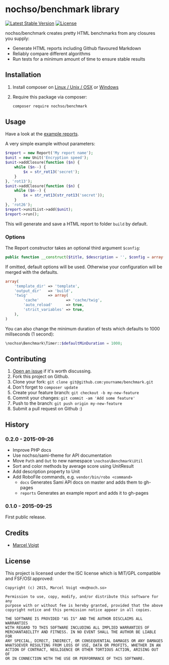 # nochso/benchmark library

[![Latest Stable Version](https://poser.pugx.org/nochso/benchmark/v/stable)](https://packagist.org/packages/nochso/benchmark)
[![License](https://poser.pugx.org/nochso/benchmark/license)](LICENSE)

nochso/benchmark creates pretty HTML benchmarks from any closures you supply:

- Generate HTML reports including Github flavoured Markdown
- Reliably compare different algorithms
- Run tests for a minimum amount of time to ensure stable results

## Installation

1. Install composer on [Linux / Unix / OSX][composeru] or [Windows][composerw]
2. Require this package via composer:

    ```sh
    composer require nochso/benchmark
    ```

## Usage

Have a look at the [example reports](reports/).

A very simple example without parameters:

```php
$report = new Report('My report name');
$unit = new Unit('Encryption speed');
$unit->addClosure(function ($n) {
    while ($n--) {
        $x = str_rot13('secret');
    }
}, 'rot13');
$unit->addClosure(function ($n) {
    while ($n--) {
        $x = str_rot13(str_rot13('secret'));
    }
}, 'rot26');
$report->unitList->add($unit);
$report->run();
```

This will generate and save a HTML report to folder `build` by default.

### Options

The Report constructor takes an optional third argument `$config`:

```php
public function __construct($title, $description = '', $config = array())
```

If omitted, default options will be used. Otherwise your configuration will be merged with the defaults.

```php
array(
    'template_dir' => 'template',
    'output_dir'   => 'build',
    'twig'         => array(
        'cache'            => 'cache/twig',
        'auto_reload'      => true,
        'strict_variables' => true,
    ),
)
```

You can also change the minimum duration of tests which defaults to 1000 millseconds (1 second):
```php
\nochso\Benchmark\Timer::$defaultMinDuration = 1000;
```

## Contributing

1. [Open an issue](https://github.com/nochso/benchmark/issues/new) if it's worth discussing.
2. Fork this project on Github.
3. Clone your fork: `git clone git@github.com:yourname/benchmark.git`
4. Don't forget to `composer update`
4. Create your feature branch: `git checkout -b my-new-feature`
5. Commit your changes: `git commit -am 'Add some feature'`
6. Push to the branch: `git push origin my-new-feature`
7. Submit a pull request on Github :)

## History

### 0.2.0 - 2015-09-26
- Improve PHP docs
- Use nochso/sami-theme for API documentation
- Move `Path` and `Out` to new namespace `\nochso\Benchmark\Util`
- Sort and color methods by average score using UnitResult
- Add description property to Unit
- Add RoboFile commands, e.g. `vendor/bin/robo <command>`
  - `docs` Generates Sami API docs on master and adds them to gh-pages
  - `reports` Generates an example report and adds it to gh-pages

### 0.1.0 - 2015-09-25
First public release.

## Credits

- [Marcel Voigt](https://github.com/nochso)

## License
This project is licensed under the ISC license which is MIT/GPL compatible and FSF/OSI approved:

```
Copyright (c) 2015, Marcel Voigt <mv@noch.so>

Permission to use, copy, modify, and/or distribute this software for any
purpose with or without fee is hereby granted, provided that the above
copyright notice and this permission notice appear in all copies.

THE SOFTWARE IS PROVIDED "AS IS" AND THE AUTHOR DISCLAIMS ALL WARRANTIES
WITH REGARD TO THIS SOFTWARE INCLUDING ALL IMPLIED WARRANTIES OF
MERCHANTABILITY AND FITNESS. IN NO EVENT SHALL THE AUTHOR BE LIABLE FOR
ANY SPECIAL, DIRECT, INDIRECT, OR CONSEQUENTIAL DAMAGES OR ANY DAMAGES
WHATSOEVER RESULTING FROM LOSS OF USE, DATA OR PROFITS, WHETHER IN AN
ACTION OF CONTRACT, NEGLIGENCE OR OTHER TORTIOUS ACTION, ARISING OUT OF
OR IN CONNECTION WITH THE USE OR PERFORMANCE OF THIS SOFTWARE.
```

[composeru]: "https://getcomposer.org/doc/00-intro.md#installation-linux-unix-osx"
[composerw]: "https://getcomposer.org/doc/00-intro.md#installation-windows"
